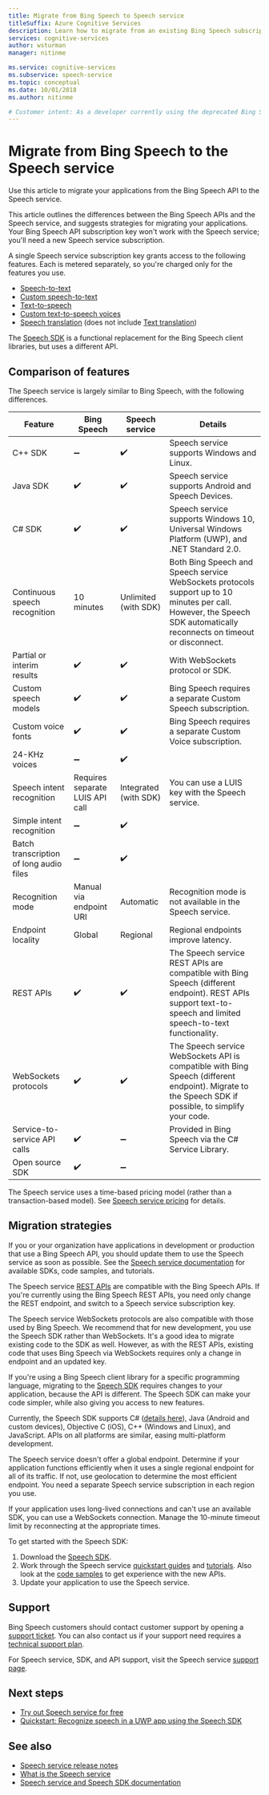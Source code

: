 ```yaml
---
title: Migrate from Bing Speech to Speech service
titleSuffix: Azure Cognitive Services
description: Learn how to migrate from an existing Bing Speech subscription to the Speech service from Azure Cognitive Services.
services: cognitive-services
author: wsturman
manager: nitinme

ms.service: cognitive-services
ms.subservice: speech-service
ms.topic: conceptual
ms.date: 10/01/2018
ms.author: nitinme

# Customer intent: As a developer currently using the deprecated Bing Speech, I want to learn the differences between Bing Speech and the Speech service, so that I can migrate my application to the Speech service.
---
```


# Migrate from Bing Speech to the Speech service

Use this article to migrate your applications from the Bing Speech API to the Speech service.

This article outlines the differences between the Bing Speech APIs and the Speech service, and suggests strategies for migrating your applications. Your Bing Speech API subscription key won't work with the Speech service; you'll need a new Speech service subscription.

A single Speech service subscription key grants access to the following features. Each is metered separately, so you're charged only for the features you use.

* [Speech-to-text](speech-to-text.md)
* [Custom speech-to-text](https://cris.ai)
* [Text-to-speech](text-to-speech.md)
* [Custom text-to-speech voices](how-to-customize-voice-font.md)
* [Speech translation](speech-translation.md) (does not include [Text translation](../translator/translator-info-overview.md))

The [Speech SDK](speech-sdk.md) is a functional replacement for the Bing Speech client libraries, but uses a different API.

## Comparison of features

The Speech service is largely similar to Bing Speech, with the following differences.

Feature | Bing Speech | Speech service | Details
-|-|-|-
C++ SDK | :heavy_minus_sign: | :heavy_check_mark: | Speech service supports Windows and Linux.
Java SDK | :heavy_check_mark: | :heavy_check_mark: | Speech service supports Android and Speech Devices.
C# SDK | :heavy_check_mark: | :heavy_check_mark: | Speech service supports Windows 10, Universal Windows Platform (UWP), and .NET Standard 2.0.
Continuous speech recognition | 10 minutes | Unlimited (with SDK) | Both Bing Speech and Speech service WebSockets protocols support up to 10 minutes per call. However, the Speech SDK automatically reconnects on timeout or disconnect.
Partial or interim results | :heavy_check_mark: | :heavy_check_mark: | With WebSockets protocol or SDK.
Custom speech models | :heavy_check_mark: | :heavy_check_mark: | Bing Speech requires a separate Custom Speech subscription.
Custom voice fonts | :heavy_check_mark: | :heavy_check_mark: | Bing Speech requires a separate Custom Voice subscription.
24-KHz voices | :heavy_minus_sign: | :heavy_check_mark:
Speech intent recognition | Requires separate LUIS API call | Integrated (with SDK) |  You can use a LUIS key with the Speech service.
Simple intent recognition | :heavy_minus_sign: | :heavy_check_mark:
Batch transcription of long audio files | :heavy_minus_sign: | :heavy_check_mark:
Recognition mode | Manual via endpoint URI | Automatic | Recognition mode is not available in the Speech service.
Endpoint locality | Global | Regional | Regional endpoints improve latency.
REST APIs | :heavy_check_mark: | :heavy_check_mark: | The Speech service REST APIs are compatible with Bing Speech (different endpoint). REST APIs support text-to-speech and limited speech-to-text functionality.
WebSockets protocols | :heavy_check_mark: | :heavy_check_mark: | The Speech service WebSockets API is compatible with Bing Speech (different endpoint). Migrate to the Speech SDK if possible, to simplify your code.
Service-to-service API calls | :heavy_check_mark: | :heavy_minus_sign: | Provided in Bing Speech via the C# Service Library.
Open source SDK | :heavy_check_mark: | :heavy_minus_sign: |

The Speech service uses a time-based pricing model (rather than a transaction-based model). See [Speech service pricing](https://azure.microsoft.com/pricing/details/cognitive-services/speech-services/) for details.

## Migration strategies

If you or your organization have applications in development or production that use a Bing Speech API, you should update them to use the Speech service as soon as possible. See the [Speech service documentation](index.md) for available SDKs, code samples, and tutorials.

The Speech service [REST APIs](rest-apis.md) are compatible with the Bing Speech APIs. If you're currently using the Bing Speech REST APIs, you need only change the REST endpoint, and switch to a Speech service subscription key.

The Speech service WebSockets protocols are also compatible with those used by Bing Speech. We recommend that for new development, you use the Speech SDK rather than WebSockets. It's a good idea to migrate existing code to the SDK as well. However, as with the REST APIs, existing code that uses Bing Speech via WebSockets requires only a change in endpoint and an updated key.

If you're using a Bing Speech client library for a specific programming language, migrating to the [Speech SDK](speech-sdk.md) requires changes to your application, because the API is different. The Speech SDK can make your code simpler, while also giving you access to new features.

Currently, the Speech SDK supports C# ([details here](https://aka.ms/csspeech)), Java (Android and custom devices), Objective C (iOS), C++ (Windows and Linux), and JavaScript. APIs on all platforms are similar, easing multi-platform development.

The Speech service doesn't offer a global endpoint. Determine if your application functions efficiently when it uses a single regional endpoint for all of its traffic. If not, use geolocation to determine the most efficient endpoint. You need a separate Speech service subscription in each region you use.

If your application uses long-lived connections and can't use an available SDK, you can use a WebSockets connection. Manage the 10-minute timeout limit by reconnecting at the appropriate times.

To get started with the Speech SDK:

1. Download the [Speech SDK](speech-sdk.md).
1. Work through the Speech service [quickstart guides](~/articles/cognitive-services/Speech-Service/quickstarts/speech-to-text-from-microphone.md?pivots=programming-language-csharp&tabs=dotnet) and [tutorials](how-to-recognize-intents-from-speech-csharp.md). Also look at the [code samples](samples.md) to get experience with the new APIs.
1. Update your application to use the Speech service.

## Support

Bing Speech customers should contact customer support by opening a [support ticket](https://ms.portal.azure.com/#blade/Microsoft_Azure_Support/HelpAndSupportBlade/newsupportrequest). You can also contact us if your support need requires a [technical support plan](https://azure.microsoft.com/support/plans/).

For Speech service, SDK, and API support, visit the Speech service [support page](support.md).

## Next steps

* [Try out Speech service for free](get-started.md)
* [Quickstart: Recognize speech in a UWP app using the Speech SDK](~/articles/cognitive-services/Speech-Service/quickstarts/speech-to-text-from-microphone.md?pivots=programming-language-csharp&tabs=uwp)

## See also
* [Speech service release notes](releasenotes.md)
* [What is the Speech service](overview.md)
* [Speech service and Speech SDK documentation](speech-sdk.md#get-the-sdk)
